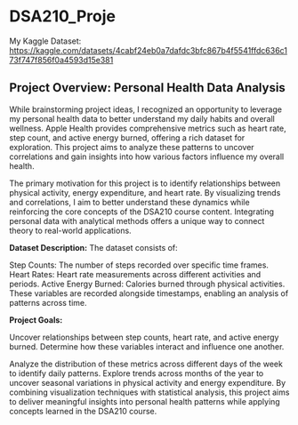# DSA210_Proje
My Kaggle Dataset: https://kaggle.com/datasets/4cabf24eb0a7dafdc3bfc867b4f5541ffdc636c173f747f856f0a4593d15e381
## Project Overview: Personal Health Data Analysis

While brainstorming project ideas, I recognized an opportunity to leverage my personal health data to better understand my daily habits and overall wellness. Apple Health provides comprehensive metrics such as heart rate, step count, and active energy burned, offering a rich dataset for exploration. This project aims to analyze these patterns to uncover correlations and gain insights into how various factors influence my overall health.

The primary motivation for this project is to identify relationships between physical activity, energy expenditure, and heart rate. By visualizing trends and correlations, I aim to better understand these dynamics while reinforcing the core concepts of the DSA210 course content. Integrating personal data with analytical methods offers a unique way to connect theory to real-world applications.

**Dataset Description:**
The dataset consists of:

Step Counts: The number of steps recorded over specific time frames.
Heart Rates: Heart rate measurements across different activities and periods.
Active Energy Burned: Calories burned through physical activities.
These variables are recorded alongside timestamps, enabling an analysis of patterns across time.

**Project Goals:**

Uncover relationships between step counts, heart rate, and active energy burned.
Determine how these variables interact and influence one another.

Analyze the distribution of these metrics across different days of the week to identify daily patterns.
Explore trends across months of the year to uncover seasonal variations in physical activity and energy expenditure.
By combining visualization techniques with statistical analysis, this project aims to deliver meaningful insights into personal health patterns while applying concepts learned in the DSA210 course.
